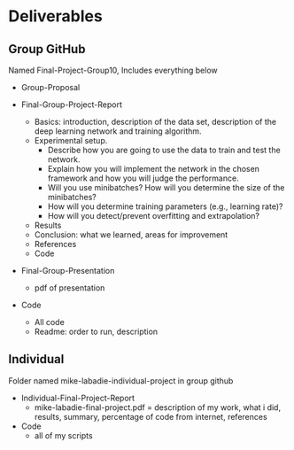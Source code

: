 # Deliverables

## Group GitHub
Named Final-Project-Group10, Includes everything below

* Group-Proposal

* Final-Group-Project-Report
   * Basics:  introduction, description of the data set, description of the deep learning network and training algorithm. 
   * Experimental setup. 
       * Describe how you are going to use the data to train and test the network. 
       * Explain how you will implement the network in the chosen framework and how you will judge the performance. 
       * Will you use minibatches? How will you determine the size of the minibatches? 
       * How will you determine training parameters (e.g., learning rate)? 
       * How will you detect/prevent overfitting and extrapolation?
   * Results
   * Conclusion:  what we learned, areas for improvement
   * References
   * Code

* Final-Group-Presentation
  * pdf of presentation

* Code
  * All code
  * Readme:  order to run, description
  
## Individual
Folder named mike-labadie-individual-project in group github
* Individual-Final-Project-Report
  * mike-labadie-final-project.pdf = description of my work, what i did, results, summary, percentage of code from internet, references
* Code
  * all of my scripts
